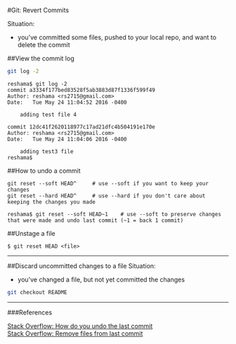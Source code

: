 #Git: Revert Commits

Situation:  
 - you've committed some files, pushed to your local repo, and want to delete the commit

##View the commit log
```bash
git log -2
```  

```console
reshama$ git log -2
commit a3334f177bed83528f5ab3883d87f1336f599f49
Author: reshama <rs2715@gmail.com>
Date:   Tue May 24 11:04:52 2016 -0400

    adding test file 4

commit 12dc41f2620118977c17ad21dfc4b504191e170e
Author: reshama <rs2715@gmail.com>
Date:   Tue May 24 11:04:06 2016 -0400

    adding test3 file
reshama$ 
```
##How to undo a commit
```console
git reset --soft HEAD^     # use --soft if you want to keep your changes
git reset --hard HEAD^     # use --hard if you don't care about keeping the changes you made
```
```
reshama$ git reset --soft HEAD~1    # use --soft to preserve changes that were made and undo last commit (~1 = back 1 commit)
```

##Unstage a file
```
$ git reset HEAD <file>       
```

---

 
##Discard uncommitted changes to a file
Situation:  
 - you've changed a file, but not yet committed the changes  
 
```bash
git checkout README
```
 
---

###References

[Stack Overflow:  How do you undo the last commit](http://stackoverflow.com/questions/927358/how-do-you-undo-the-last-commit)  
[Stack Overflow:  Remove files from last commit](http://stackoverflow.com/questions/12481639/remove-files-from-git-commit)  


